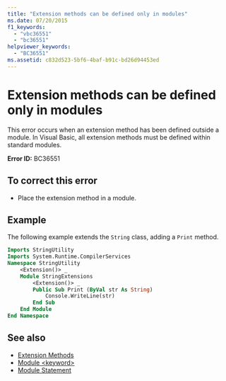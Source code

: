 ```yaml
---
title: "Extension methods can be defined only in modules"
ms.date: 07/20/2015
f1_keywords: 
  - "vbc36551"
  - "bc36551"
helpviewer_keywords: 
  - "BC36551"
ms.assetid: c832d523-5bf6-4baf-b91c-bd26d94453ed
---
```

# Extension methods can be defined only in modules
This error occurs when an extension method has been defined outside a module. In Visual Basic, all extension methods must be defined within standard modules.  
  
 **Error ID:** BC36551  
  
## To correct this error  
  
- Place the extension method in a module.  
  
## Example  
 The following example extends the `String` class, adding a `Print` method.  
  
```vb  
Imports StringUtility  
Imports System.Runtime.CompilerServices  
Namespace StringUtility  
    <Extension()> _  
    Module StringExtensions  
        <Extension()> _  
        Public Sub Print (ByVal str As String)  
            Console.WriteLine(str)  
        End Sub  
    End Module  
End Namespace  
```  
  
## See also

- [Extension Methods](../programming-guide/language-features/procedures/extension-methods.md)
- [Module \<keyword>](../language-reference/modifiers/module-keyword.md)
- [Module Statement](../language-reference/statements/module-statement.md)

